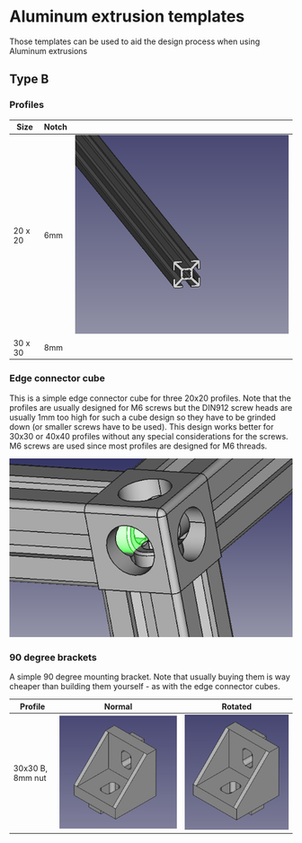 # Aluminum extrusion templates

Those templates can be used to aid the design process when using Aluminum extrusions

## Type B

### Profiles

| Size | Notch |    |
| --- | --- | --- |
| 20 x 20 | 6mm | ![](https://raw.githubusercontent.com/tspspi/freecadModel/master/Structural/AluminumExtrusion/TypeB_20x20_4open.png) |
| 30 x 30 | 8mm | |

### Edge connector cube

This is a simple edge connector cube for three 20x20 profiles.
Note that the profiles are usually designed for M6 screws but the
DIN912 screw heads are usually 1mm too high for such a cube design
so they have to be grinded down (or smaller screws have to be used).
This design works better for 30x30 or 40x40 profiles without any
special considerations for the screws. M6 screws are used since
most profiles are designed for M6 threads.

![](https://raw.githubusercontent.com/tspspi/freecadModel/master/Structural/AluminumExtrusion/EdgeConnectorCube_20x20_01.png)

### 90 degree brackets

A simple 90 degree mounting bracket. Note that usually buying them is
way cheaper than building them yourself - as with the edge connector
cubes.

| Profile | Normal | Rotated |
| --- | --- | --- |
| 30x30 B, 8mm nut | ![](https://raw.githubusercontent.com/tspspi/freecadModel/master/Structural/AluminumExtrusion/Bracket_90_TypeB_30x30_8_Normal_001.png) | ![](https://raw.githubusercontent.com/tspspi/freecadModel/master/Structural/AluminumExtrusion/Bracket_90_TypeB_30x30_8_Rotated_001.png) |